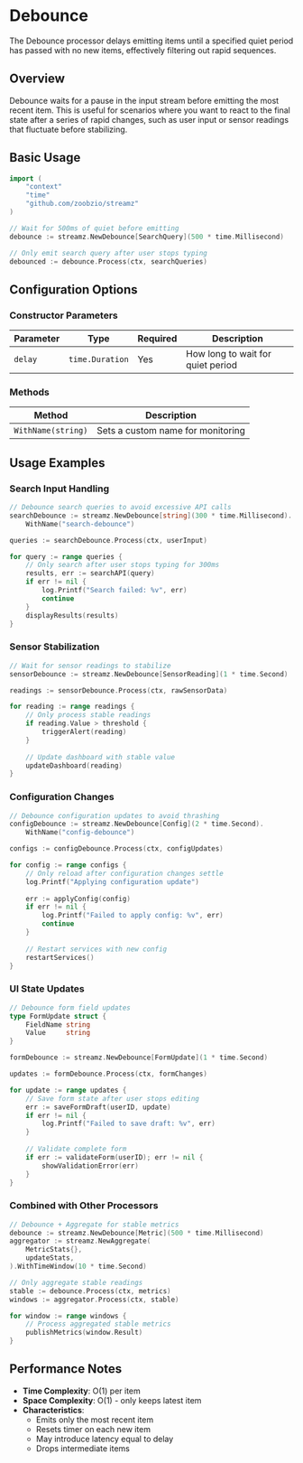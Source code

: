 # Debounce

The Debounce processor delays emitting items until a specified quiet period has passed with no new items, effectively filtering out rapid sequences.

## Overview

Debounce waits for a pause in the input stream before emitting the most recent item. This is useful for scenarios where you want to react to the final state after a series of rapid changes, such as user input or sensor readings that fluctuate before stabilizing.

## Basic Usage

```go
import (
    "context"
    "time"
    "github.com/zoobzio/streamz"
)

// Wait for 500ms of quiet before emitting
debounce := streamz.NewDebounce[SearchQuery](500 * time.Millisecond)

// Only emit search query after user stops typing
debounced := debounce.Process(ctx, searchQueries)
```

## Configuration Options

### Constructor Parameters

| Parameter | Type | Required | Description |
|-----------|------|----------|-------------|
| `delay` | `time.Duration` | Yes | How long to wait for quiet period |

### Methods

| Method | Description |
|--------|-------------|
| `WithName(string)` | Sets a custom name for monitoring |

## Usage Examples

### Search Input Handling

```go
// Debounce search queries to avoid excessive API calls
searchDebounce := streamz.NewDebounce[string](300 * time.Millisecond).
    WithName("search-debounce")

queries := searchDebounce.Process(ctx, userInput)

for query := range queries {
    // Only search after user stops typing for 300ms
    results, err := searchAPI(query)
    if err != nil {
        log.Printf("Search failed: %v", err)
        continue
    }
    displayResults(results)
}
```

### Sensor Stabilization

```go
// Wait for sensor readings to stabilize
sensorDebounce := streamz.NewDebounce[SensorReading](1 * time.Second)

readings := sensorDebounce.Process(ctx, rawSensorData)

for reading := range readings {
    // Only process stable readings
    if reading.Value > threshold {
        triggerAlert(reading)
    }
    
    // Update dashboard with stable value
    updateDashboard(reading)
}
```

### Configuration Changes

```go
// Debounce configuration updates to avoid thrashing
configDebounce := streamz.NewDebounce[Config](2 * time.Second).
    WithName("config-debounce")

configs := configDebounce.Process(ctx, configUpdates)

for config := range configs {
    // Only reload after configuration changes settle
    log.Printf("Applying configuration update")
    
    err := applyConfig(config)
    if err != nil {
        log.Printf("Failed to apply config: %v", err)
        continue
    }
    
    // Restart services with new config
    restartServices()
}
```

### UI State Updates

```go
// Debounce form field updates
type FormUpdate struct {
    FieldName string
    Value     string
}

formDebounce := streamz.NewDebounce[FormUpdate](1 * time.Second)

updates := formDebounce.Process(ctx, formChanges)

for update := range updates {
    // Save form state after user stops editing
    err := saveFormDraft(userID, update)
    if err != nil {
        log.Printf("Failed to save draft: %v", err)
    }
    
    // Validate complete form
    if err := validateForm(userID); err != nil {
        showValidationError(err)
    }
}
```

### Combined with Other Processors

```go
// Debounce + Aggregate for stable metrics
debounce := streamz.NewDebounce[Metric](500 * time.Millisecond)
aggregator := streamz.NewAggregate(
    MetricStats{},
    updateStats,
).WithTimeWindow(10 * time.Second)

// Only aggregate stable readings
stable := debounce.Process(ctx, metrics)
windows := aggregator.Process(ctx, stable)

for window := range windows {
    // Process aggregated stable metrics
    publishMetrics(window.Result)
}
```

## Performance Notes

- **Time Complexity**: O(1) per item
- **Space Complexity**: O(1) - only keeps latest item
- **Characteristics**:
  - Emits only the most recent item
  - Resets timer on each new item
  - May introduce latency equal to delay
  - Drops intermediate items